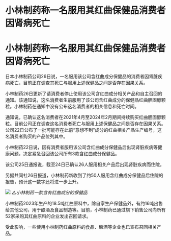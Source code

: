 # 小林制药称一名服用其红曲保健品消费者因肾病死亡

# 小林制药称一名服用其红曲保健品消费者因肾病死亡

日本小林制药公司26日说，一名服用该公司含红曲成分保健品的消费者因肾脏疾病死亡，目前正在调查其死亡与服用上述保健品之间是否存在因果关系。

小林制药26日更新了请消费者停止使用该公司含红曲成分相关产品和自主召回的通知。该通知说，这名消费者生前服用了该公司含红曲成分的保健品红曲胆固醇颗粒。小林制药在通知中没有公布这名消费者的相关信息和死亡时间。

通知说，已确认这名消费者在2021年4月至2024年2月期间持续购买红曲胆固醇颗粒。目前公司正在调查这名消费者死亡与服用上述保健品之间是否存在因果关系。公司22日公布了一批可能存在此前“意想不到”成分的红曲相关产品生产编号，这名消费者购买的产品位列其中。

小林制药22日说，因有消费者服用该公司含红曲成分保健品后出现肾脏疾病等健康问题，决定紧急召回该公司所有3款含红曲成分保健品。

该公司25日通报说，截至24日已确认26人服用相关产品后出现肾脏疾病而住院。

另据共同社26日报道，小林制药新收到了约50人服用含红曲成分保健品后住院的报告，预计这一数字还将进一步上升。

![](https://inews.gtimg.com/om_bt/OS_76L8llTDe1ptNTIMR8IVl4Tso50pC0VnWde3kZAF_kAA/1000)
_△小林制药一款含有红曲成分的保健品_

小林制药2023年生产的18.5吨红曲原料中，除自家生产保健品外，有约16吨出售给其他公司，用于酿酒及食品制造等。目前，小林制药已通过旗下销售公司向所有52家采购其红曲原料的企业发出召回请求。

受此影响，一些使用小林制药红曲原料的食品、酿酒等企业也已宣布召回相关产品。

